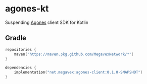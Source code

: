 # agones-kt

Suspending [Agones](https://github.com/googleforgames/agones) client SDK for Kotlin

## Gradle

```kotlin
repositories {
    maven("https://maven.pkg.github.com/MegavexNetwork/*")
}

dependencies {
    implementation("net.megavex:agones-client:0.1.0-SNAPSHOT")
}
```
